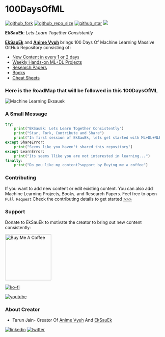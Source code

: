 # 100DaysOfML

[![github_fork](https://img.shields.io/github/forks/lucifertrj/100DaysOfML?style=social)](https://github.com/lucifertrj/100DaysOfML/fork)
[![github_repo_size](https://img.shields.io/github/repo-size/lucifertrj/100DaysofML?style=plastic)](https://github.com/Eksauek)
[![github_star](https://img.shields.io/github/stars/lucifertrj/100DaysofML?style=social)](https://github.com/lucifertrj/100DaysOfML/)
<a target="_blank" href="https://animevyuh.org/category/eksauek"><img src="https://img.shields.io/badge/📖 Read ML Blog articles-9cf"></a>

**EkSauEk**: *Lets Learn Together Consistently*

**[EkSauEk](https://twitter.com/EkSauEk1)** and **[Anime Vyuh](https://animevyuh.org)** brings 100 Days Of Machine Learning Massive GitHub Repository consisting of:

- [New Content in every 1 or 2 days](https://github.com/lucifertrj/100DaysOfML/)
- [Weekly Hands-on ML+DL Projects](https://github.com/lucifertrj/100DaysOfML/tree/main/Machine%20Learning%20Projects)
- [Research Papers](https://github.com/lucifertrj/100DaysOfML/tree/main/Resource:%20Research_Papers)
- [Books](https://github.com/lucifertrj/100DaysOfML/tree/main/Resource:%20Books_Ebooks)
- [Cheat Sheets](https://github.com/lucifertrj/100DaysOfML/tree/main/Resource:%20CheatSheets)

### Here is the RoadMap that will be followed in this 100DaysOfML

<img src="https://github.com/lucifertrj/100DaysOfML/blob/main/roadmap_for_reference.png" alt="Machine Learning Eksauek" href="https://animevyuh.org/category/machine-learning/">

### A Small Message

```py
try:
    print("EKSauEk: Lets Learn Together Consistently")
    print("Star, Fork, Contribute and Share")
    print("In first session of EkSauEk, lets get started with ML+DL+NLP")
except ShareError:
    print("Seems like you haven't shared this repository")
except LearnError:
    print("Its seems llike you are not interested in learning...")
finally:
    print("Do you like my content?support by Buying me a coffee")
```

### Contributing

If you want to add new content or edit existing content. You can also add Machine Learning Projects, Books, and Research Papers. Feel free to open `Pull Request`
Check the contributing details to get started [>>>](https://github.com/lucifertrj/100DaysOfML/blob/main/CONTRIBUTING.md)

### Support 

Donate to EkSauEk to motivate the creator to bring out new content consistently:

<a href="https://www.buymeacoffee.com/trjtarun" target="_blank"><img src="https://cdn.buymeacoffee.com/buttons/v2/default-yellow.png" alt="Buy Me A Coffee" width="150" ></a>

[![ko-fi](https://ko-fi.com/img/githubbutton_sm.svg)](https://ko-fi.com/C0C8BD6VC)

[![youtube](https://img.shields.io/youtube/channel/subscribers/UCzgB9IMJ9QGcQzfEGNjJdxg?style=social)](https://www.youtube.com/channel/UCzgB9IMJ9QGcQzfEGNjJdxg)

### About Creator

- Tarun Jain- Creator Of [Anime Vyuh](https://animevyuh.org/) And [EkSauEk](https://twitter.com/EkSauEk1)


[![linkedin](https://img.shields.io/badge/linkedin-0A66C2?style=for-the-badge&logo=linkedin&logoColor=white)](https://www.linkedin.com/in/jaintarun75)
[![twitter](https://img.shields.io/badge/twitter-1DA1F2?style=for-the-badge&logo=twitter&logoColor=white)](https://twitter.com/TRJ_0751)
